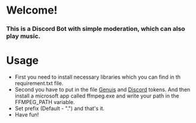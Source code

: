 # Welcome!

### This is a Discord Bot with simple moderation, which can also play music.

# Usage

 - First you need to install necessary libraries which you can find in th requirement.txt file.
 - Second you have to put in the file [Genuis](https://docs.genius.com) and [Discord](https://discord.com/developers/applications/) tokens. And then install a microsoft app called ffmpeg.exe and  write your path in the FFMPEG_PATH variable.
 - Set prefix (Default - ".") and that's it.
 - Have fun!
